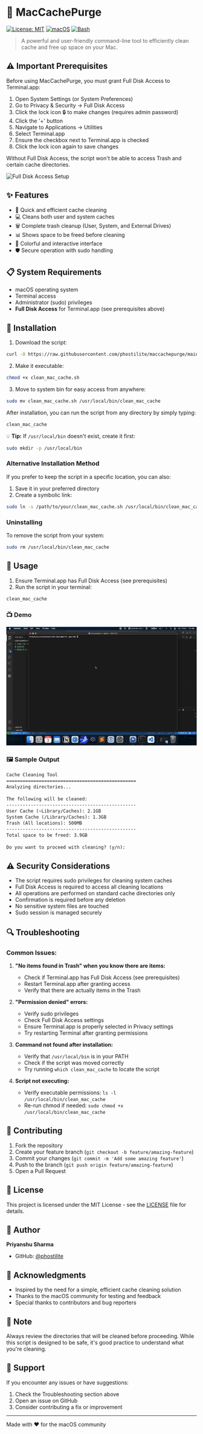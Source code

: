 # 🧹 MacCachePurge

[![License: MIT](https://img.shields.io/badge/License-MIT-yellow.svg)](https://opensource.org/licenses/MIT)
[![macOS](https://img.shields.io/badge/platform-macOS-blue.svg)](https://www.apple.com/macos)
[![Bash](https://img.shields.io/badge/Bash-4.0%2B-green.svg)](https://www.gnu.org/software/bash/)

> A powerful and user-friendly command-line tool to efficiently clean cache and free up space on your Mac.

## ⚠️ Important Prerequisites

Before using MacCachePurge, you must grant Full Disk Access to Terminal.app:

1. Open System Settings (or System Preferences)
2. Go to Privacy & Security → Full Disk Access
3. Click the lock icon 🔒 to make changes (requires admin password)
4. Click the '+' button
5. Navigate to Applications → Utilities
6. Select Terminal.app
7. Ensure the checkbox next to Terminal.app is checked
8. Click the lock icon again to save changes

Without Full Disk Access, the script won't be able to access Trash and certain cache directories.

![Full Disk Access Setup](full-disk-access.gif)

## ✨ Features

- 🚀 Quick and efficient cache cleaning
- 💻 Cleans both user and system caches
- 🗑️ Complete trash cleanup (User, System, and External Drives)
- 📊 Shows space to be freed before cleaning
- 🎨 Colorful and interactive interface
- 🛡️ Secure operation with sudo handling

## 📋 System Requirements

- macOS operating system
- Terminal access
- Administrator (sudo) privileges
- **Full Disk Access** for Terminal.app (see prerequisites above)

## 🔧 Installation

1. Download the script:
```bash
curl -O https://raw.githubusercontent.com/phostilite/maccachepurge/main/clean_mac_cache.sh
```

2. Make it executable:
```bash
chmod +x clean_mac_cache.sh
```

3. Move to system bin for easy access from anywhere:
```bash
sudo mv clean_mac_cache.sh /usr/local/bin/clean_mac_cache
```

After installation, you can run the script from any directory by simply typing:
```bash
clean_mac_cache
```

💡 **Tip:** If `/usr/local/bin` doesn't exist, create it first:
```bash
sudo mkdir -p /usr/local/bin
```

### Alternative Installation Method
If you prefer to keep the script in a specific location, you can also:
1. Save it in your preferred directory
2. Create a symbolic link:
```bash
sudo ln -s /path/to/your/clean_mac_cache.sh /usr/local/bin/clean_mac_cache
```

### Uninstalling
To remove the script from your system:
```bash
sudo rm /usr/local/bin/clean_mac_cache
```

## 🚀 Usage

1. Ensure Terminal.app has Full Disk Access (see prerequisites)
2. Run the script in your terminal:
```bash
clean_mac_cache
```

### 📺 Demo

![Demo](demo.gif)

### 🖼️ Sample Output
```
Cache Cleaning Tool
================================================
Analyzing directories...

The following will be cleaned:
------------------------------------------------
User Cache (~Library/Caches): 2.1GB
System Cache (/Library/Caches): 1.3GB
Trash (All locations): 500MB
------------------------------------------------
Total space to be freed: 3.9GB

Do you want to proceed with cleaning? (y/n):
```

## ⚠️ Security Considerations

- The script requires sudo privileges for cleaning system caches
- Full Disk Access is required to access all cleaning locations
- All operations are performed on standard cache directories only
- Confirmation is required before any deletion
- No sensitive system files are touched
- Sudo session is managed securely

## 🔍 Troubleshooting

### Common Issues:

1. **"No items found in Trash" when you know there are items:**
   - Check if Terminal.app has Full Disk Access (see prerequisites)
   - Restart Terminal.app after granting access
   - Verify that there are actually items in the Trash

2. **"Permission denied" errors:**
   - Verify sudo privileges
   - Check Full Disk Access settings
   - Ensure Terminal.app is properly selected in Privacy settings
   - Try restarting Terminal after granting permissions

3. **Command not found after installation:**
   - Verify that `/usr/local/bin` is in your PATH
   - Check if the script was moved correctly
   - Try running `which clean_mac_cache` to locate the script

4. **Script not executing:**
   - Verify executable permissions: `ls -l /usr/local/bin/clean_mac_cache`
   - Re-run chmod if needed: `sudo chmod +x /usr/local/bin/clean_mac_cache`

## 🤝 Contributing

1. Fork the repository
2. Create your feature branch (`git checkout -b feature/amazing-feature`)
3. Commit your changes (`git commit -m 'Add some amazing feature'`)
4. Push to the branch (`git push origin feature/amazing-feature`)
5. Open a Pull Request

## 📜 License

This project is licensed under the MIT License - see the [LICENSE](LICENSE) file for details.

## 👤 Author

**Priyanshu Sharma**

- GitHub: [@phostilite](https://github.com/phostilite)

## 🙏 Acknowledgments

- Inspired by the need for a simple, efficient cache cleaning solution
- Thanks to the macOS community for testing and feedback
- Special thanks to contributors and bug reporters

## 📝 Note

Always review the directories that will be cleaned before proceeding. While this script is designed to be safe, it's good practice to understand what you're cleaning.

## 📮 Support

If you encounter any issues or have suggestions:
1. Check the Troubleshooting section above
2. Open an issue on GitHub
3. Consider contributing a fix or improvement

---
Made with ❤️ for the macOS community